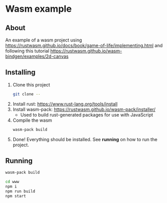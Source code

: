 # Wasm example

## About

An example of a wasm project using https://rustwasm.github.io/docs/book/game-of-life/implementing.html and following this tutorial https://rustwasm.github.io/wasm-bindgen/examples/2d-canvas

## Installing

1. Clone this project
    ```sh
    git clone --
    ```
2. Install rust: https://www.rust-lang.org/tools/install
3. Install wasm-pack: https://rustwasm.github.io/wasm-pack/installer/
    - Used to build rust-generated packages for use with JavaScript
4. Compile the wasm
    ```sh
    wasm-pack build
    ```
5. Done! Everything should be installed. See **running** on how to run the project.

## Running

```sh
wasm-pack build

cd www
npm i
npm run build
npm start
```
